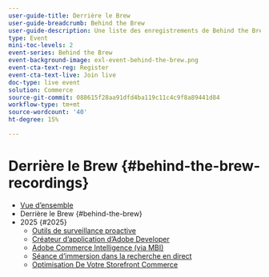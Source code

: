```yaml
---
user-guide-title: Derrière le Brew
user-guide-breadcrumb: Behind the Brew
user-guide-description: Une liste des enregistrements de Behind the Brew
type: Event
mini-toc-levels: 2
event-series: Behind the Brew
event-background-image: exl-event-behind-the-brew.png
event-cta-text-reg: Register
event-cta-text-live: Join live
doc-type: live event
solution: Commerce
source-git-commit: 088615f28aa91dfd4ba119c11c4c9f8a89441d84
workflow-type: tm+mt
source-wordcount: '40'
ht-degree: 15%

---
```



# Derrière le Brew {#behind-the-brew-recordings}

+ [Vue d’ensemble](overview.md)
+ Derrière le Brew {#behind-the-brew}
+ 2025 {#2025}
   + [Outils de surveillance proactive](2025/proactive-monitoring-tools.md)
   + [Créateur d’application d’Adobe Developer](2025/app-builder.md)
   + [Adobe Commerce Intelligence (via MBI)](2025/commerce-intelligence.md)
   + [Séance d’immersion dans la recherche en direct](2025/deep-dive-live-search.md)
   + [Optimisation De Votre Storefront Commerce](2025/commerce-storefront.md)

